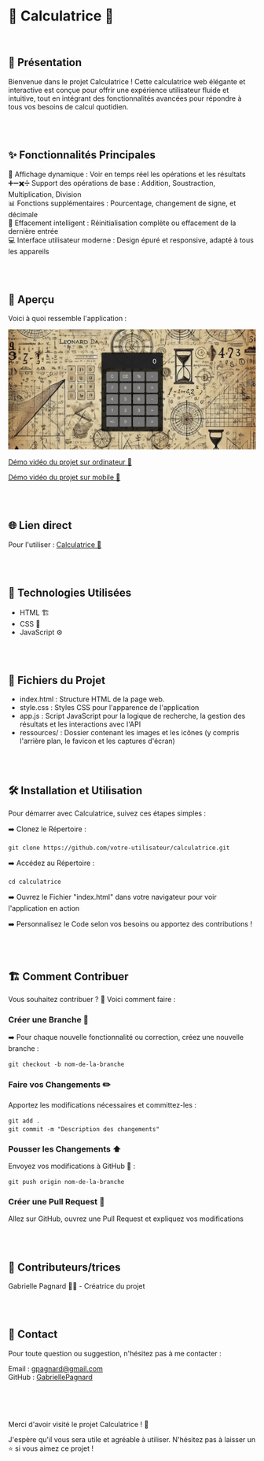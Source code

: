 # 🧮 Calculatrice 🧮

<br>

## 📜 Présentation

Bienvenue dans le projet Calculatrice ! Cette calculatrice web élégante et interactive est conçue pour offrir une expérience utilisateur fluide et intuitive, tout en intégrant des fonctionnalités avancées pour répondre à tous vos besoins de calcul quotidien.   

<br>
<br>

## ✨ Fonctionnalités Principales

🔢 Affichage dynamique : Voir en temps réel les opérations et les résultats   
➕➖✖️➗ Support des opérations de base : Addition, Soustraction, Multiplication, Division   
📊 Fonctions supplémentaires : Pourcentage, changement de signe, et décimale   
🧹 Effacement intelligent : Réinitialisation complète ou effacement de la dernière entrée   
💻 Interface utilisateur moderne : Design épuré et responsive, adapté à tous les appareils   

<br>
<br>

## 📸 Aperçu

Voici à quoi ressemble l'application :   

![screenshot ordinateur](ressources/screenshot.jpg)

[Démo vidéo du projet sur ordinateur 🎥](https://www.youtube.com/watch?v=o9CgNXR_cko)

[Démo vidéo du projet sur mobile 🎥](https://www.youtube.com/watch?v=hovAAe8tGeU)


<br>
<br>

## 🌐 Lien direct

Pour l'utiliser : [Calculatrice 🧮](https://gabriellepagnard.github.io/Calculatrice/)   


<br>
<br>

## 🔧 Technologies Utilisées

- HTML 🏗️    
- CSS 🎨   
- JavaScript ⚙️   

<br>
<br>

## 📂 Fichiers du Projet

- index.html : Structure HTML de la page web.   
- style.css : Styles CSS pour l'apparence de l'application   
- app.js : Script JavaScript pour la logique de recherche, la gestion des résultats et les interactions avec l'API    
- ressources/ : Dossier contenant les images et les icônes (y compris l'arrière plan, le favicon et les captures d'écran)   

<br>
<br>


## 🛠️ Installation et Utilisation

Pour démarrer avec Calculatrice, suivez ces étapes simples :   

➡️ Clonez le Répertoire :   

`git clone https://github.com/votre-utilisateur/calculatrice.git`   

➡️ Accédez au Répertoire :   

`cd calculatrice`   

➡️ Ouvrez le Fichier "index.html" dans votre navigateur pour voir l'application en action   

➡️ Personnalisez le Code selon vos besoins ou apportez des contributions !   

<br>
<br>


## 🏗️ Comment Contribuer

Vous souhaitez contribuer ? 🎉 Voici comment faire :   

### Créer une Branche 🌿

➡️ Pour chaque nouvelle fonctionnalité ou correction, créez une nouvelle branche :   

`git checkout -b nom-de-la-branche`   

### Faire vos Changements ✏️   

Apportez les modifications nécessaires et committez-les :   

`git add .`   
`git commit -m "Description des changements"`   

### Pousser les Changements ⬆️   

Envoyez vos modifications à GitHub 📨 :

`git push origin nom-de-la-branche`   

### Créer une Pull Request 🔄   

Allez sur GitHub, ouvrez une Pull Request et expliquez vos modifications   

<br>
<br>

## 🤝 Contributeurs/trices

Gabrielle Pagnard 🧑‍💻 - Créatrice du projet

<br>
<br>

## 📧 Contact

Pour toute question ou suggestion, n'hésitez pas à me contacter :   

Email : gpagnard@gmail.com   
GitHub : [GabriellePagnard](https://github.com/GabriellePagnard)     

<br>
<br>
<br>

Merci d'avoir visité le projet Calculatrice ! 🚀   

J'espère qu'il vous sera utile et agréable à utiliser. N'hésitez pas à laisser un ⭐ si vous aimez ce projet !   

